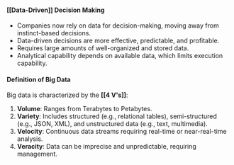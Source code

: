 #### [[Data-Driven]] Decision Making

- Companies now rely on data for decision-making, moving away from instinct-based decisions.
- Data-driven decisions are more effective, predictable, and profitable.
- Requires large amounts of well-organized and stored data.
- Analytical capability depends on available data, which limits execution capability.

#### Definition of Big Data
Big data is characterized by the **[[4 V's]]**:
1. **Volume**: Ranges from Terabytes to Petabytes.
2. **Variety**: Includes structured (e.g., relational tables), semi-structured (e.g., JSON, XML), and unstructured data (e.g., text, multimedia).
3. **Velocity**: Continuous data streams requiring real-time or near-real-time analysis.
4. **Veracity**: Data can be imprecise and unpredictable, requiring management.
